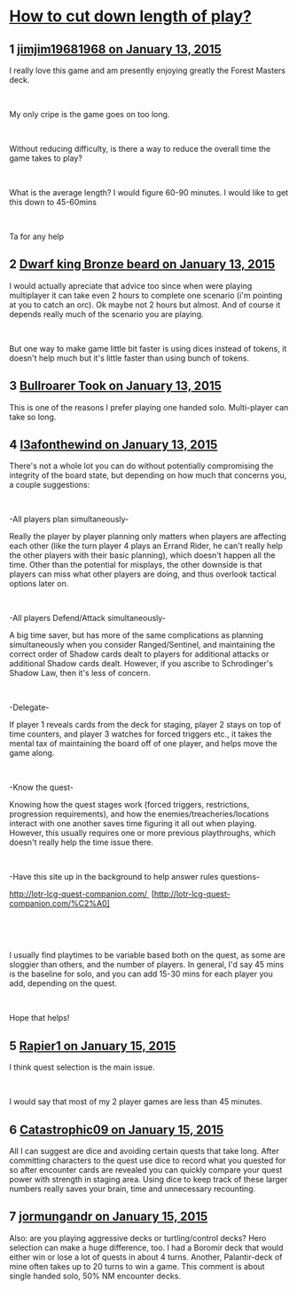 # [How to cut down length of play?](https://community.fantasyflightgames.com/topic/131796-how-to-cut-down-length-of-play/)

## 1 [jimjim19681968 on January 13, 2015](https://community.fantasyflightgames.com/topic/131796-how-to-cut-down-length-of-play/?do=findComment&comment=1404297)

I really love this game and am presently enjoying greatly the Forest Masters deck.

 

My only cripe is the game goes on too long.

 

Without reducing difficulty, is there a way to reduce the overall time the game takes to play?

 

What is the average length? I would figure 60-90 minutes. I would like to get this down to 45-60mins

 

Ta for any help

## 2 [Dwarf king Bronze beard on January 13, 2015](https://community.fantasyflightgames.com/topic/131796-how-to-cut-down-length-of-play/?do=findComment&comment=1404338)

I would actually apreciate that advice too since when were playing multiplayer it can take even 2 hours to complete one scenario (i'm pointing at you to catch an orc). Ok maybe not 2 hours but almost. And of course it depends really much of the scenario you are playing.

 

But one way to make game little bit faster is using dices instead of tokens, it doesn't help much but it's little faster than using bunch of tokens.

## 3 [Bullroarer Took on January 13, 2015](https://community.fantasyflightgames.com/topic/131796-how-to-cut-down-length-of-play/?do=findComment&comment=1404430)

This is one of the reasons I prefer playing one handed solo. Multi-player can take so long.

## 4 [l3afonthewind on January 13, 2015](https://community.fantasyflightgames.com/topic/131796-how-to-cut-down-length-of-play/?do=findComment&comment=1404649)

There's not a whole lot you can do without potentially compromising the integrity of the board state, but depending on how much that concerns you, a couple suggestions:

 

-All players plan simultaneously-

Really the player by player planning only matters when players are affecting each other (like the turn player 4 plays an Errand Rider, he can't really help the other players with their basic planning), which doesn't happen all the time. Other than the potential for misplays, the other downside is that players can miss what other players are doing, and thus overlook tactical options later on. 

 

-All players Defend/Attack simultaneously-

A big time saver, but has more of the same complications as planning simultaneously when you consider Ranged/Sentinel, and maintaining the correct order of Shadow cards dealt to players for additional attacks or additional Shadow cards dealt. However, if you ascribe to Schrodinger's Shadow Law, then it's less of concern.

 

-Delegate-

If player 1 reveals cards from the deck for staging, player 2 stays on top of time counters, and player 3 watches for forced triggers etc., it takes the mental tax of maintaining the board off of one player, and helps move the game along.

 

-Know the quest-

Knowing how the quest stages work (forced triggers, restrictions, progression requirements), and how the enemies/treacheries/locations interact with one another saves time figuring it all out when playing. However, this usually requires one or more previous playthroughs, which doesn't really help the time issue there.

 

-Have this site up in the background to help answer rules questions-

http://lotr-lcg-quest-companion.com/  [http://lotr-lcg-quest-companion.com/%C2%A0]

 

 

I usually find playtimes to be variable based both on the quest, as some are sloggier than others, and the number of players. In general, I'd say 45 mins is the baseline for solo, and you can add 15-30 mins for each player you add, depending on the quest. 

 

Hope that helps!

## 5 [Rapier1 on January 15, 2015](https://community.fantasyflightgames.com/topic/131796-how-to-cut-down-length-of-play/?do=findComment&comment=1407029)

I think quest selection is the main issue.

 

I would say that most of my 2 player games are less than 45 minutes.

## 6 [Catastrophic09 on January 15, 2015](https://community.fantasyflightgames.com/topic/131796-how-to-cut-down-length-of-play/?do=findComment&comment=1407265)

All I can suggest are dice and avoiding certain quests that take long. After committing characters to the quest use dice to record what you quested for so after encounter cards are revealed you can quickly compare your quest power with strength in staging area. Using dice to keep track of these larger numbers really saves your brain, time and unnecessary recounting.

## 7 [jormungandr on January 15, 2015](https://community.fantasyflightgames.com/topic/131796-how-to-cut-down-length-of-play/?do=findComment&comment=1407288)

Also: are you playing aggressive decks or turtling/control decks? Hero selection can make a huge difference, too. I had a Boromir deck that would either win or lose a lot of quests in about 4 turns. Another, Palantir-deck of mine often takes up to 20 turns to win a game. This comment is about single handed solo, 50% NM encounter decks.

